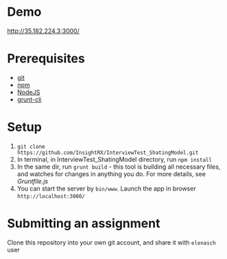 # Demo
http://35.182.224.3:3000/

# Prerequisites 


- [git](https://git-scm.com/book/en/v2/Getting-Started-Installing-Git)
- [npm](https://www.npmjs.com/get-npm)
- [NodeJS](https://nodejs.org/en/download/)
- [grunt-cli](https://github.com/gruntjs/grunt-cli)


# Setup

1. `git clone https://github.com/InsightRX/InterviewTest_ShatingModel.git`
2. In terminal, in InterviewTest_ShatingModel directory, run `npm install`
3. In the same dir, run `grunt build` - this tool is building all necessary files, and watches for changes in anything you do. For more details, see *Gruntfile.js*
4. You can start the server by `bin/www`. Launch the app in browser `http://localhost:3000/`


# Submitting an assignment 
Clone this repository into your own git account, and share it with `elenasch` user
